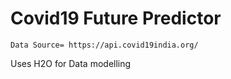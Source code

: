 # Covid19 Future Predictor
```Data Source= https://api.covid19india.org/```

Uses H2O for Data modelling
